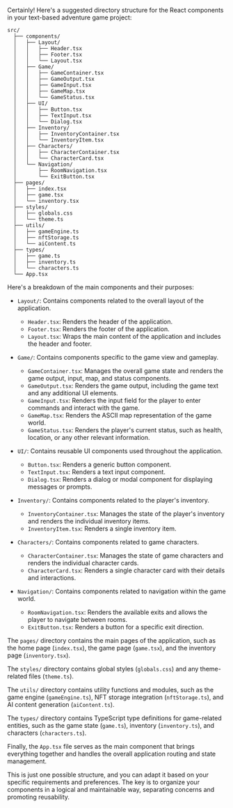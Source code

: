 Certainly! Here's a suggested directory structure for the React components in your text-based adventure game project:

```
src/
  ├── components/
  │   ├── Layout/
  │   │   ├── Header.tsx
  │   │   ├── Footer.tsx
  │   │   └── Layout.tsx
  │   ├── Game/
  │   │   ├── GameContainer.tsx
  │   │   ├── GameOutput.tsx
  │   │   ├── GameInput.tsx
  │   │   ├── GameMap.tsx
  │   │   └── GameStatus.tsx
  │   ├── UI/
  │   │   ├── Button.tsx
  │   │   ├── TextInput.tsx
  │   │   └── Dialog.tsx
  │   ├── Inventory/
  │   │   ├── InventoryContainer.tsx
  │   │   └── InventoryItem.tsx
  │   ├── Characters/
  │   │   ├── CharacterContainer.tsx
  │   │   └── CharacterCard.tsx
  │   └── Navigation/
  │       ├── RoomNavigation.tsx
  │       └── ExitButton.tsx
  ├── pages/
  │   ├── index.tsx
  │   ├── game.tsx
  │   └── inventory.tsx
  ├── styles/
  │   ├── globals.css
  │   └── theme.ts
  ├── utils/
  │   ├── gameEngine.ts
  │   ├── nftStorage.ts
  │   └── aiContent.ts
  ├── types/
  │   ├── game.ts
  │   ├── inventory.ts
  │   └── characters.ts
  └── App.tsx
```

Here's a breakdown of the main components and their purposes:

- `Layout/`: Contains components related to the overall layout of the application.
  - `Header.tsx`: Renders the header of the application.
  - `Footer.tsx`: Renders the footer of the application.
  - `Layout.tsx`: Wraps the main content of the application and includes the header and footer.

- `Game/`: Contains components specific to the game view and gameplay.
  - `GameContainer.tsx`: Manages the overall game state and renders the game output, input, map, and status components.
  - `GameOutput.tsx`: Renders the game output, including the game text and any additional UI elements.
  - `GameInput.tsx`: Renders the input field for the player to enter commands and interact with the game.
  - `GameMap.tsx`: Renders the ASCII map representation of the game world.
  - `GameStatus.tsx`: Renders the player's current status, such as health, location, or any other relevant information.

- `UI/`: Contains reusable UI components used throughout the application.
  - `Button.tsx`: Renders a generic button component.
  - `TextInput.tsx`: Renders a text input component.
  - `Dialog.tsx`: Renders a dialog or modal component for displaying messages or prompts.

- `Inventory/`: Contains components related to the player's inventory.
  - `InventoryContainer.tsx`: Manages the state of the player's inventory and renders the individual inventory items.
  - `InventoryItem.tsx`: Renders a single inventory item.

- `Characters/`: Contains components related to game characters.
  - `CharacterContainer.tsx`: Manages the state of game characters and renders the individual character cards.
  - `CharacterCard.tsx`: Renders a single character card with their details and interactions.

- `Navigation/`: Contains components related to navigation within the game world.
  - `RoomNavigation.tsx`: Renders the available exits and allows the player to navigate between rooms.
  - `ExitButton.tsx`: Renders a button for a specific exit direction.

The `pages/` directory contains the main pages of the application, such as the home page (`index.tsx`), the game page (`game.tsx`), and the inventory page (`inventory.tsx`).

The `styles/` directory contains global styles (`globals.css`) and any theme-related files (`theme.ts`).

The `utils/` directory contains utility functions and modules, such as the game engine (`gameEngine.ts`), NFT storage integration (`nftStorage.ts`), and AI content generation (`aiContent.ts`).

The `types/` directory contains TypeScript type definitions for game-related entities, such as the game state (`game.ts`), inventory (`inventory.ts`), and characters (`characters.ts`).

Finally, the `App.tsx` file serves as the main component that brings everything together and handles the overall application routing and state management.

This is just one possible structure, and you can adapt it based on your specific requirements and preferences. The key is to organize your components in a logical and maintainable way, separating concerns and promoting reusability.